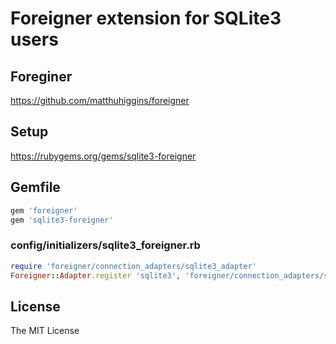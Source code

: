 # Foreigner extension for SQLite3 users

## Foreginer

https://github.com/matthuhiggins/foreigner

## Setup

https://rubygems.org/gems/sqlite3-foreigner

## Gemfile

```ruby
gem 'foreigner'
gem 'sqlite3-foreigner'
```

### config/initializers/sqlite3_foreigner.rb

```ruby
require 'foreigner/connection_adapters/sqlite3_adapter'
Foreigner::Adapter.register 'sqlite3', 'foreigner/connection_adapters/sqlite3_adapter'
```

## License

The MIT License

